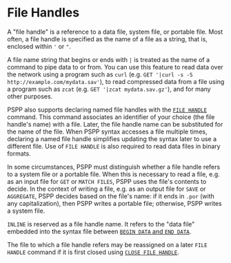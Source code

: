 # File Handles

A "file handle" is a reference to a data file, system file, or portable
file.  Most often, a file handle is specified as the name of a file as a
string, that is, enclosed within `'` or `"`.

   A file name string that begins or ends with `|` is treated as the
name of a command to pipe data to or from.  You can use this feature to
read data over the network using a program such as `curl` (e.g. `GET
'|curl -s -S http://example.com/mydata.sav'`), to read compressed data
from a file using a program such as `zcat` (e.g. `GET '|zcat
mydata.sav.gz'`), and for many other purposes.

   PSPP also supports declaring named file handles with the [`FILE
HANDLE`](../../commands/data-io/file-handle.md) command.  This command
associates an identifier of your choice (the file handle's name) with
a file.  Later, the file handle name can be substituted for the name
of the file.  When PSPP syntax accesses a file multiple times,
declaring a named file handle simplifies updating the syntax later to
use a different file.  Use of `FILE HANDLE` is also required to read
data files in binary formats.

   In some circumstances, PSPP must distinguish whether a file handle
refers to a system file or a portable file.  When this is necessary to
read a file, e.g. as an input file for `GET` or `MATCH FILES`, PSPP uses
the file's contents to decide.  In the context of writing a file, e.g.
as an output file for `SAVE` or `AGGREGATE`, PSPP decides based on the
file's name: if it ends in `.por` (with any capitalization), then PSPP
writes a portable file; otherwise, PSPP writes a system file.

   `INLINE` is reserved as a file handle name.  It refers to the "data
file" embedded into the syntax file between [`BEGIN DATA` and `END
DATA`](../../commands/data-io/begin-data.md).

   The file to which a file handle refers may be reassigned on a later
`FILE HANDLE` command if it is first closed using [`CLOSE FILE
HANDLE`](../../commands/data-io/close-file-handle.md).


